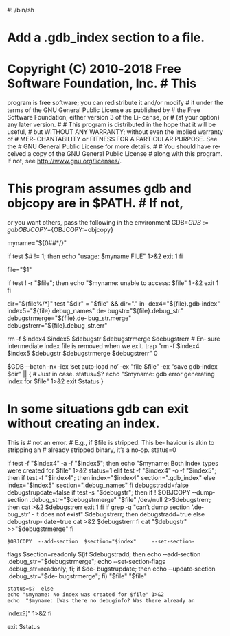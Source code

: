#! /bin/sh

# Add a .gdb_index section to a file.

#  Copyright (C) 2010‐2018 Free Software Foundation, Inc.  # This
program is free software; you can redistribute it and/or modify #
it under the terms of the GNU General Public License as published
by # the Free Software Foundation; either version 3  of  the  Li‐
cense, or # (at your option) any later version.  # # This program
is distributed in the hope that it will be useful, # but  WITHOUT
ANY  WARRANTY;  without  even  the  implied  warranty  of  # MER‐
CHANTABILITY or FITNESS FOR A PARTICULAR PURPOSE.  See the #  GNU
General Public License for more details.  # # You should have re‐
ceived a copy of the GNU General Public License # along with this
program.  If not, see <http://www.gnu.org/licenses/>.

#  This  program assumes gdb and objcopy are in $PATH.  # If not,
or you  want  others,  pass  the  following  in  the  environment
GDB=${GDB:=gdb} OBJCOPY=${OBJCOPY:=objcopy}

myname="${0##*/}"

if test $# != 1; then
    echo "usage: $myname FILE" 1>&2
    exit 1 fi

file="$1"

if test ! ‐r "$file"; then
    echo "$myname: unable to access: $file" 1>&2
    exit 1 fi

dir="${file%/*}"   test   "$dir"   =   "$file"  &&  dir="."   in‐
dex4="${file}.gdb‐index"     index5="${file}.debug_names"     de‐
bugstr="${file}.debug_str"             debugstrmerge="${file}.de‐
bug_str.merge" debugstrerr="${file}.debug_str.err"

rm ‐f $index4 $index5 $debugstr $debugstrmerge $debugstrerr # En‐
sure  intermediate  index file is removed when we exit.  trap "rm
‐f $index4 $index5 $debugstr $debugstrmerge $debugstrerr" 0

$GDB ‐‐batch ‐nx ‐iex ’set auto‐load no’     ‐ex "file $file" ‐ex
"save gdb‐index $dir" || {
    # Just in case.
    status=$?
    echo "$myname: gdb error generating index for $file" 1>&2
    exit $status }

#  In  some  situations  gdb  can exit without creating an index.
This is # not an error.  # E.g., if $file is stripped.  This  be‐
haviour is akin to stripping an # already stripped binary, it’s a
no‐op.  status=0

if test ‐f "$index4" ‐a ‐f "$index5"; then
    echo "$myname: Both index types were created for $file" 1>&2
    status=1 elif test ‐f "$index4" ‐o ‐f "$index5"; then
    if   test   ‐f   "$index4";   then            index="$index4"
        section=".gdb_index"
    else         index="$index5"         section=".debug_names"
    fi
    debugstradd=false
    debugstrupdate=false
    if  test  ‐s  "$debugstr"; then         if ! $OBJCOPY ‐‐dump‐
section .debug_str="$debugstrmerge" "$file" /dev/null
2>$debugstrerr;  then               cat >&2 $debugstrerr
exit 1         fi         if grep ‐q "can’t  dump  section  ’.de‐
bug_str’  ‐  it  does  not exist"              $debugstrerr; then
            debugstradd=true         else             debugstrup‐
date=true             cat >&2 $debugstrerr         fi         cat
"$debugstr" >>"$debugstrmerge"
    fi

    $OBJCOPY  ‐‐add‐section  $section="$index"     ‐‐set‐section‐
flags  $section=readonly         $(if $debugstradd; then
echo ‐‐add‐section .debug_str="$debugstrmerge";              echo
‐‐set‐section‐flags  .debug_str=readonly;         fi;     if $de‐
bugstrupdate; then        echo ‐‐update‐section  .debug_str="$de‐
bugstrmerge";        fi)   "$file" "$file"

    status=$?  else
    echo "$myname: No index was created for $file" 1>&2
    echo  "$myname: [Was there no debuginfo? Was there already an
index?]" 1>&2 fi

exit $status

